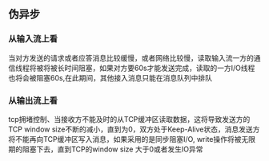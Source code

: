 ## 伪异步
### 从输入流上看
当对方发送的请求或者应答消息比较缓慢，或者网络比较慢，读取输入流一方的通信线程将被将被长时间阻塞，如果对方要60s才能发送完成，读取的一方I/O线程也将会被阻塞60s,在此期间，其他接入消息只能在消息队列中排队
### 从输出流上看
tcp拥堵控制、当接收方不能及时的从TCP缓冲区读取数据，这将导致发送方的TCP window size不断的减小，直到为0，双方处于Keep-Alive状态，消息发送方将不能再向TCP缓冲区写入消息，如果采用的是同步阻塞I/O, write操作将被无限期的阻塞下去，直到TCP的window size 大于0或者发生IO异常
